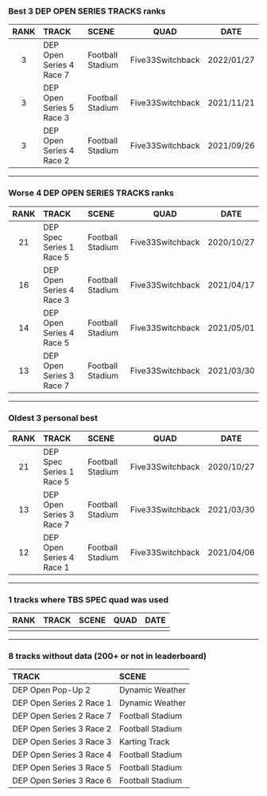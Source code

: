 ### Best 3 DEP OPEN SERIES TRACKS ranks
|RANK|TRACK|SCENE|QUAD|DATE|
|:---:|:---|:---|:---:|:---:|
|3|DEP Open Series 4 Race 7|Football Stadium|Five33Switchback|2022/01/27|
|3|DEP Open Series 5 Race 3|Football Stadium|Five33Switchback|2021/11/21|
|3|DEP Open Series 4 Race 2|Football Stadium|Five33Switchback|2021/09/26|
---
### Worse 4 DEP OPEN SERIES TRACKS ranks
|RANK|TRACK|SCENE|QUAD|DATE|
|:---:|:---|:---|:---:|:---:|
|21|DEP Spec Series 1 Race 5|Football Stadium|Five33Switchback|2020/10/27|
|16|DEP Open Series 4 Race 3|Football Stadium|Five33Switchback|2021/04/17|
|14|DEP Open Series 4 Race 5|Football Stadium|Five33Switchback|2021/05/01|
|13|DEP Open Series 3 Race 7|Football Stadium|Five33Switchback|2021/03/30|
---
### Oldest 3 personal best
|RANK|TRACK|SCENE|QUAD|DATE|
|:---:|:---|:---|:---:|:---:|
|21|DEP Spec Series 1 Race 5|Football Stadium|Five33Switchback|2020/10/27|
|13|DEP Open Series 3 Race 7|Football Stadium|Five33Switchback|2021/03/30|
|12|DEP Open Series 4 Race 1|Football Stadium|Five33Switchback|2021/04/06|
---
### 1 tracks where TBS SPEC quad was used
|RANK|TRACK|SCENE|QUAD|DATE|
|:---:|:---|:---|:---:|:---:|
||||||
---
### 8 tracks without data (200+ or not in leaderboard)
|TRACK|SCENE|
|:---|:---|
|DEP Open Pop-Up 2|Dynamic Weather|
|DEP Open Series 2 Race 1|Dynamic Weather|
|DEP Open Series 2 Race 7|Football Stadium|
|DEP Open Series 3 Race 2|Football Stadium|
|DEP Open Series 3 Race 3|Karting Track|
|DEP Open Series 3 Race 4|Football Stadium|
|DEP Open Series 3 Race 5|Football Stadium|
|DEP Open Series 3 Race 6|Football Stadium|
